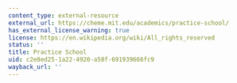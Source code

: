 ```yaml
---
content_type: external-resource
external_url: https://cheme.mit.edu/academics/practice-school/
has_external_license_warning: true
license: https://en.wikipedia.org/wiki/All_rights_reserved
status: ''
title: Practice School
uid: c2e8ed25-1a22-4920-a58f-691939666fc9
wayback_url: ''
---
```

